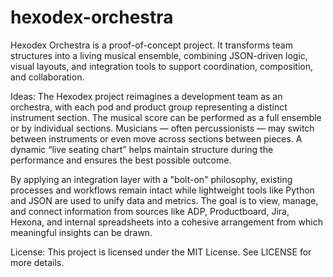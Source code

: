 # hexodex-orchestra
Hexodex Orchestra is a proof-of-concept project. It transforms team structures into a living musical ensemble, combining JSON-driven logic, visual layouts, and integration tools to support coordination, composition, and collaboration.


Ideas: The Hexodex project reimagines a development team as an orchestra, with each pod and product group representing a distinct instrument section. The musical score can be performed as a full ensemble or by individual sections. Musicians — often percussionists — may switch between instruments or even move across sections between pieces. A dynamic “live seating chart” helps maintain structure during the performance and ensures the best possible outcome.

By applying an integration layer with a "bolt-on" philosophy, existing processes and workflows remain intact while lightweight tools like Python and JSON are used to unify data and metrics. The goal is to view, manage, and connect information from sources like ADP, Productboard, Jira, Hexona, and internal spreadsheets into a cohesive arrangement from which meaningful insights can be drawn.


License: This project is licensed under the MIT License. See LICENSE for more details.
